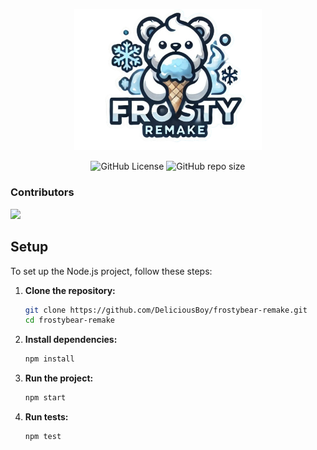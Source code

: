 <p align="center">
  <img src="../.github/img/logo.png" width="300" alt="FrostyBear Logo" />
</p>
<p align="center">
  <img alt="GitHub License" src="https://img.shields.io/github/license/DeliciousBoy/frostybear-remake">
  <img alt="GitHub repo size" src="https://img.shields.io/github/repo-size/DeliciousBoy/frostybear-remake">

</p>

<h3> Contributors </h3>
<p align="start">

<a href="https://github.com/DeliciousBoy/frostybear-remake/graphs/contributors">
  <img src="https://contrib.rocks/image?repo=DeliciousBoy/frostybear-remake" />
</a>
</p>

## Setup

To set up the Node.js project, follow these steps:

1. **Clone the repository:**
   ```sh
   git clone https://github.com/DeliciousBoy/frostybear-remake.git
   cd frostybear-remake
   ```

2. **Install dependencies:**
   ```sh
   npm install
   ```

3. **Run the project:**
   ```sh
   npm start
   ```

4. **Run tests:**
   ```sh
   npm test
   ```

